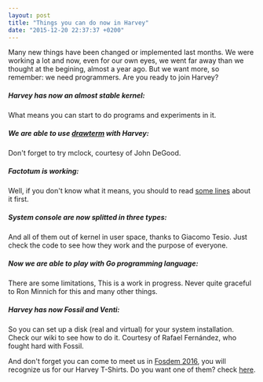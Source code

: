 ```yaml
---
layout: post
title: "Things you can do now in Harvey"
date: "2015-12-20 22:37:37 +0200"
---
```


Many new things have been changed or implemented last months. We were working a lot and now, even for our own eyes, we went far away than we thought at the begining, almost a year ago. But we want more, so remember: we need programmers. Are you ready to join Harvey?

##### Harvey has now an almost stable kernel:

  What means you can start to do programs and experiments in it.

##### We are able to use [drawterm](https://github.com/0intro/drawterm) with Harvey:

  Don't forget to try mclock, courtesy of John DeGood.

##### Factotum is working:

  Well, if you don't know what it means, you should to read [some lines](http://plan9.bell-labs.com/plan9/factotum.html) about it first.

##### System console are now splitted in three types:

  And all of them out of kernel in user space, thanks to Giacomo Tesio. Just check the code to see how they work and the purpose of everyone.

##### Now we are able to play with Go programming language:

  There are some limitations, This is a work in progress. Never quite graceful to Ron Minnich for this and many other things.

##### Harvey has now Fossil and Venti:

  So you can set up a disk (real and virtual) for your system installation. Check our wiki to see how to do it. Courtesy of Rafael Fernández, who fought hard with Fossil.

And don't forget you can come to meet us in [Fosdem 2016](http://fosdem.org), you will recognize us for our Harvey T-Shirts. Do you want one of them? check [here](http://www.zazzle.com/harvey_os_supplies).
